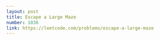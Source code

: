 ```yaml
---
layout: post
title: Escape a Large Maze
number: 1036
link: https://leetcode.com/problems/escape-a-large-maze
---
```

